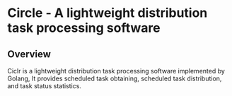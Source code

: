# Circle - A lightweight distribution task processing software

## Overview

Ciclr  is  a lightweight distribution task processing software implemented by Golang,
It provides scheduled task obtaining, scheduled task distribution, and task status statistics.
